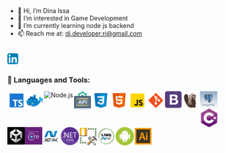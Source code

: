 - 👋 Hi, I’m Dina Issa
- 👀 I’m interested in Game Development
- 🌱 I’m currently learning node js backend
- 📫 Reach me at: dj.developer.ri@gmail.com

<br>
<a href="https://www.linkedin.com/in/dina-issa-0368a414b" target="_blank">
  <img src="./Images/LinkedIn.png" alt="Dina's LinkedIn" width="25px">
</a>
<br>

### 🔨 Languages and Tools:   

<img align="left" alt="TypeScript" height ="42px" src="./Images/typescript.svg">
<img align="left" alt="Docker" height ="42px" src="./Images/docker.svg">
<img align="left" alt="Node.js" height ="42px" src="https://raw.githubusercontent.com/rahul-jha98/github_readme_icons/main/language_and_tools/square/node/node.svg">
<img align="left" alt="REST APIs" height ="42px" src="./Images/api.svg">
<img align="left" alt="CSS3" height ="42px" src="./Images/css.svg">
<img align="left" alt="HTML5" height ="42px" src="./Images/html.svg">
<img align="left" alt="JavaScript" height ="42px"  src="./Images/javascript.svg">
<img align="left" src="./Images/git.svg" alt="git" height='42px'/>
<img align="left" src="./Images/bootstrap.png" alt="bootstrap" height='38px'/>
<img align="left" src="./Images/DBeaver.png" alt="DBeaver" height='42px'/>
<img align="left" src="./Images/postgreSQL.png" alt="postgreSQL" height='40px'/>
<img align="left" src="./Images/csharp.png" alt="csharp" height='42px'/>
<img align="left" src="./Images/unity3d.png" alt="unity3d" height='40px'/>
<img align="left" src="./Images/EF-Core.png" alt="EF-Core" height='40px'/>
<img align="left" src="./Images/mvc.jpg" alt="mvc" height='42px'/>
<img align="left" src="./Images/netcore.png" alt="netcore" height='42px'/>
<img align="left" src="./Images/ssms.png" alt="SQLServerManagementStudio" height='42px'/>
<img align="left" src="./Images/LINQ.jpg" alt="LINQ" height='42px'/>
<img align="left" src="./Images/android.png" alt="android" height='42px'/>
<img align="left" src="./Images/Illustrator.png" alt="Illustrator" height='42px'/>




<br>
<br>

<!---
dinaJamal/dinaJamal is a ✨ special ✨ repository because its `README.md` (this file) appears on your GitHub profile.
You can click the Preview link to take a look at your changes.
--->
